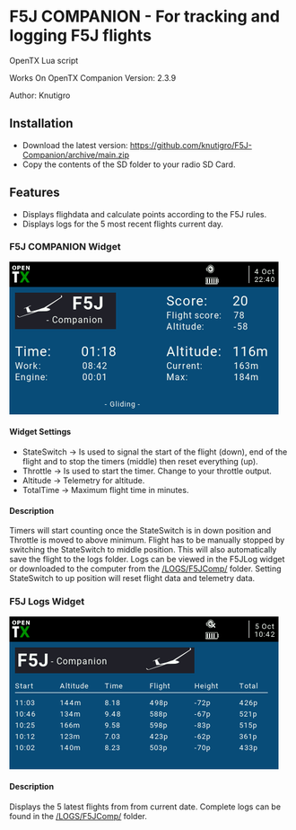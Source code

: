 # F5J COMPANION - For tracking and logging F5J flights
OpenTX Lua script

Works On OpenTX Companion Version: 2.3.9

Author: Knutigro

## Installation
- Download the latest version: https://github.com/knutigro/F5J-Companion/archive/main.zip
- Copy the contents of the SD folder to your radio SD Card.

## Features
 - Displays flighdata and calculate points according to the F5J rules.
 - Displays logs for the 5 most recent flights current day.

### F5J COMPANION Widget
![Screenshot](https://github.com/knutigro/F5J-Companion/blob/main/SD/WIDGETS/F5JComp/screenshot.png)

#### Widget Settings
- StateSwitch -> Is used to signal the start of the flight (down), end of the flight and to stop the timers (middle) then reset everything (up).
- Throttle -> Is used to start the timer. Change to your throttle output.
- Altitude -> Telemetry for altitude.
- TotalTime -> Maximum flight time in minutes.

#### Description
Timers will start counting once the StateSwitch is in down position and Throttle is moved to above minimum.
Flight has to be manually stopped by switching the StateSwitch to middle position. This will also automatically save the flight to the logs folder. Logs can be viewed in the F5JLog widget or downloaded to the computer from the [/LOGS/F5JComp/](https://github.com/knutigro/F5J-Companion/tree/main/SD/LOGS/F5JComp) folder.
Setting StateSwitch to up position will reset flight data and telemetry data.

### F5J Logs Widget
![Screenshot](https://github.com/knutigro/F5J-Companion/blob/main/SD/WIDGETS/F5JLog/screenshot.png)
#### Description
Displays the 5 latest flights from from current date.
Complete logs can be found in the [/LOGS/F5JComp/](https://github.com/knutigro/F5J-Companion/tree/main/SD/LOGS/F5JComp) folder.
